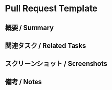 # Pull Request Template

## 概要 / Summary
<!-- このPRの目的を簡単に説明してください -->
<!-- 例: DOMパーサに新しいタグ処理を追加 -->

## 関連タスク / Related Tasks
<!-- このPRに関連するタスクやIssue番号があれば記載 -->
<!-- 例:
- tasks.md #12
- Issue #34
-->

## スクリーンショット / Screenshots
<!-- UI変更がある場合はスクショを添付 -->
<!-- 例: ウィンドウ表示テストの画像 -->

## 備考 / Notes
<!-- 注意点や相談したいことがあれば記載 -->
<!-- 例:
- この変更は他のモジュールに影響する可能性あり
- 後続のネットワーク改善タスクと合わせてレビュー希望
-->
